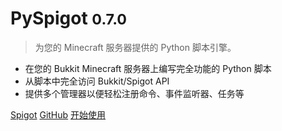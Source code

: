 # PySpigot <small>0.7.0</small>

> 为您的 Minecraft 服务器提供的 Python 脚本引擎。

- 在您的 Bukkit Minecraft 服务器上编写完全功能的 Python 脚本
- 从脚本中完全访问 Bukkit/Spigot API
- 提供多个管理器以便轻松注册命令、事件监听器、任务等

[Spigot](https://www.spigotmc.org/resources/pyspigot.111006/)
[GitHub](https://github.com/magicmq/PySpigot)
[开始使用](#pyspigot)
